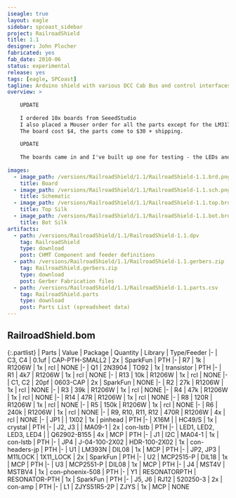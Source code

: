 ```yaml
---
iseagle: true
layout: eagle
sidebar: spcoast_sidebar
project: RailroadShield
title: 1.1
designer: John Plocher
fabricated: yes
fab_date: 2010-06
status: experimental
release: yes
tags: [eagle, SPCoast]
tagline: Arduino shield with various DCC Cab Bus and control interfaces
overview: >
    
    UPDATE 
    
    I ordered 10x boards from SeeedStudio
    I also placed a Mouser order for all the parts except for the LM317LD, which nobody has in stock and the 'duino headers, which I order from SAMTEK
    The board cost $4, the parts come to $30 + shipping.
    
    UPDATE
    
    The boards came in and I've built up one for testing - the LEDs and Loconet parts work, and I'm trying to understand the openLCB code...
    
images:
  - image_path: /versions/RailroadShield/1.1/RailroadShield-1.1.brd.png
    title: Board
  - image_path: /versions/RailroadShield/1.1/RailroadShield-1.1.sch.png
    title: Schematic
  - image_path: /versions/RailroadShield/1.1/RailroadShield-1.1.top.brd.png
    title: Top Silk
  - image_path: /versions/RailroadShield/1.1/RailroadShield-1.1.bot.brd.png
    title: Bot Silk
artifacts:
  - path: /versions/RailroadShield/1.1/RailroadShield-1.1.dpv
    tag: RailroadShield
    type: download
    post: CHMT Component and feeder definitions
  - path: /versions/RailroadShield/1.1/RailroadShield-1.1.gerbers.zip
    tag: RailroadShield.gerbers.zip
    type: download
    post: Gerber Fabrication files
  - path: /versions/RailroadShield/1.1/RailroadShield-1.1.parts.csv
    tag: RailroadShield.parts
    type: download
    post: Parts List (spreadsheet data)
---
```


## RailroadShield.bom

{:.partlist}
| Parts | Value | Package | Quantity | Library | Type/Feeder
|-
| C3, C4 | 0.1uf | CAP-PTH-SMALL2 | 2x | SparkFun | PTH
|-
| R7 | 1k | R1206W | 1x | rcl | NONE
|-
| Q1 | 2N3904 | TO92 | 1x | transistor | PTH
|-
| R1 | 4k7 | R1206W | 1x | rcl | NONE
|-
| R13 | 10k | R1206W | 1x | rcl | NONE
|-
| C1, C2 | 20pf | 0603-CAP | 2x | SparkFun | NONE
|-
| R2 | 27k | R1206W | 1x | rcl | NONE
|-
| R3 | 39k | R1206W | 1x | rcl | NONE
|-
| R4 | 47k | R1206W | 1x | rcl | NONE
|-
| R14 | 47R | R1206W | 1x | rcl | NONE
|-
| R8 | 120R | R1206W | 1x | rcl | NONE
|-
| R5 | 150k | R1206W | 1x | rcl | NONE
|-
| R6 | 240k | R1206W | 1x | rcl | NONE
|-
| R9, R10, R11, R12 | 470R | R1206W | 4x | rcl | NONE
|-
| JP1 |  | 1X02 | 1x | pinhead | PTH
|-
| X16M |  | HC49/S | 1x | crystal | PTH
|-
| J2, J3 |  | MA09-1 | 2x | con-lstb | PTH
|-
| LED1, LED2, LED3, LED4 |  | Q62902-B155 | 4x | MCP | PTH
|-
| J1 | I2C | MA04-1 | 1x | con-lstb | PTH
|-
| JP4 | J-04-100-2X02 | HDR-100-2X02 | 1x | con-headers-jp | PTH
|-
| U1 | LM393N | DIL08 | 1x | MCP | PTH
|-
| JP2, JP3 | M11LOCK | 1X11_LOCK | 2x | SparkFun | PTH
|-
| U2 | MCP2515-P | DIL18 | 1x | MCP | PTH
|-
| U3 | MCP2551-P | DIL08 | 1x | MCP | PTH
|-
| J4 | MST4V | MSTBV4 | 1x | con-phoenix-508 | PTH
|-
| Y1 | RESONATORPTH | RESONATOR-PTH | 1x | SparkFun | PTH
|-
| J5, J6 | RJ12 | 520250-3 | 2x | con-amp | PTH
|-
| L1 | ZJYS51R5-2P | ZJYS | 1x | MCP | NONE
